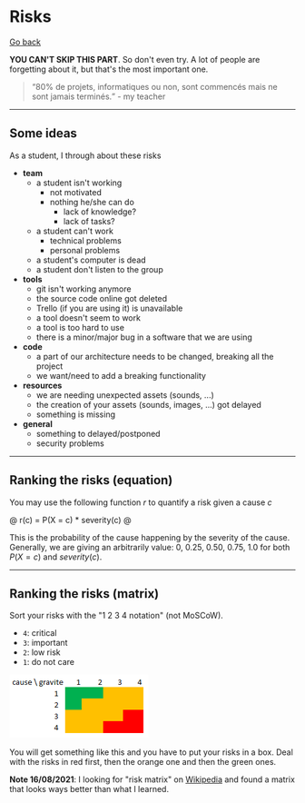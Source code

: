 # Risks

[Go back](..)

**YOU CAN'T SKIP THIS PART**. So don't even try.
A lot of people are forgetting about it, but that's
the most important one.

> <q>80% de projets, informatiques ou non, sont commencés mais ne sont jamais terminés.</q>
> \- my teacher

<hr class="sl">

## Some ideas

As a student, I through about these risks

* **team**
  * a student isn't working
    * not motivated
    * nothing he/she can do
      * lack of knowledge?
      * lack of tasks?
  * a student can't work
    * technical problems
    * personal problems
  * a student's computer is dead
  * a student don't listen to the group
* **tools**
  * git isn't working anymore
  * the source code online got deleted
  * Trello (if you are using it) is unavailable
  * a tool doesn't seem to work
  * a tool is too hard to use
  * there is a minor/major bug in a software that we are using
* **code**
  * a part of our architecture needs to be changed, breaking all the project
  * we want/need to add a breaking functionality
* **resources**
  * we are needing unexpected assets (sounds, ...)
  * the creation of your assets (sounds, images, ...) got delayed
  * something is missing
* **general**
  * something to delayed/postponed
  * security problems

<hr class="sr">

## Ranking the risks (equation)

You may use the following function $r$ to quantify
a risk given a cause $c$

@
r(c) = P(X = c) * severity(c)
@

This is the probability of the cause happening
by the severity of the cause.
Generally, we are giving an arbitrarily value:
$0,\ 0.25,\ 0.50,\ 0.75,\ 1.0$ for both $P(X = c)$
and $severity(c)$.

<hr class="sl">

## Ranking the risks (matrix)

Sort your risks with the "1 2 3 4 notation" (not MoSCoW).

* `4`: critical
* `3`: important
* `2`: low risk
* `1`: do not care

![risks](risques.png)

You will get something like this and you have
to put your risks in a box.
Deal with the risks in red first, then the orange
one and then the green ones.

**Note 16/08/2021**: I looking for "risk matrix"
on [Wikipedia](https://en.wikipedia.org/wiki/Risk_matrix)
and found a matrix that looks ways better than what
I learned.